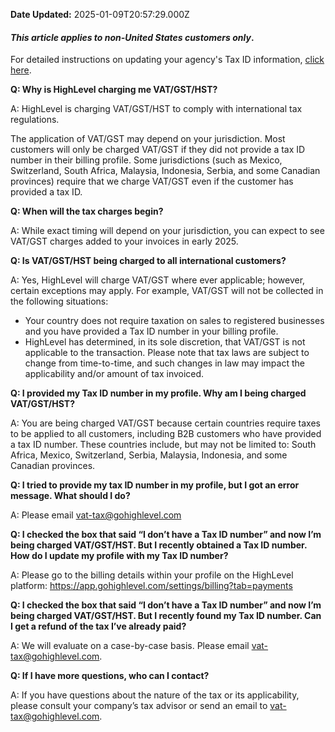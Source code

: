 **Date Updated:** 2025-01-09T20:57:29.000Z

#### _This article applies to non-United States customers only_.

  
For detailed instructions on updating your agency's Tax ID information, [click here](https://help.gohighlevel.com/en/support/solutions/articles/155000002382).

  
**Q: Why is HighLevel charging me VAT/GST/HST?**

A: HighLevel is charging VAT/GST/HST to comply with international tax regulations. 

  
The application of VAT/GST may depend on your jurisdiction. Most customers will only be charged VAT/GST if they did not provide a tax ID number in their billing profile. Some jurisdictions (such as Mexico, Switzerland, South Africa, Malaysia, Indonesia, Serbia, and some Canadian provinces) require that we charge VAT/GST even if the customer has provided a tax ID. 

  
**Q: When will the tax charges begin?**

A: While exact timing will depend on your jurisdiction, you can expect to see VAT/GST charges added to your invoices in early 2025.

  
**Q: Is VAT/GST/HST being charged to all international customers?**

A: Yes, HighLevel will charge VAT/GST where ever applicable; however, certain exceptions may apply. For example, VAT/GST will not be collected in the following situations:

* Your country does not require taxation on sales to registered businesses and you have provided a Tax ID number in your billing profile.
* HighLevel has determined, in its sole discretion, that VAT/GST is not applicable to the transaction. Please note that tax laws are subject to change from time-to-time, and such changes in law may impact the applicability and/or amount of tax invoiced.

  
**Q: I provided my Tax ID number in my profile. Why am I being charged VAT/GST/HST?**

A: You are being charged VAT/GST because certain countries require taxes to be applied to all customers, including B2B customers who have provided a tax ID number. These countries include, but may not be limited to: South Africa, Mexico, Switzerland, Serbia, Malaysia, Indonesia, and some Canadian provinces.

  
**Q: I tried to provide my tax ID number in my profile, but I got an error message. What should I do?**

A: Please email vat-tax@gohighlevel.com 

  
**Q: I checked the box that said “I don’t have a Tax ID number” and now I’m being charged VAT/GST/HST. But I recently obtained a Tax ID number. How do I update my profile with my Tax ID number?**

A: Please go to the billing details within your profile on the HighLevel platform: https://app.gohighlevel.com/settings/billing?tab=payments

  
**Q: I checked the box that said “I don’t have a Tax ID number” and now I’m being charged VAT/GST/HST. But I recently found my Tax ID number. Can I get a refund of the tax I’ve already paid?**

A: We will evaluate on a case-by-case basis. Please email vat-tax@gohighlevel.com.

  
**Q: If I have more questions, who can I contact?**

A: If you have questions about the nature of the tax or its applicability, please consult your company’s tax advisor or send an email to vat-tax@gohighlevel.com.

  